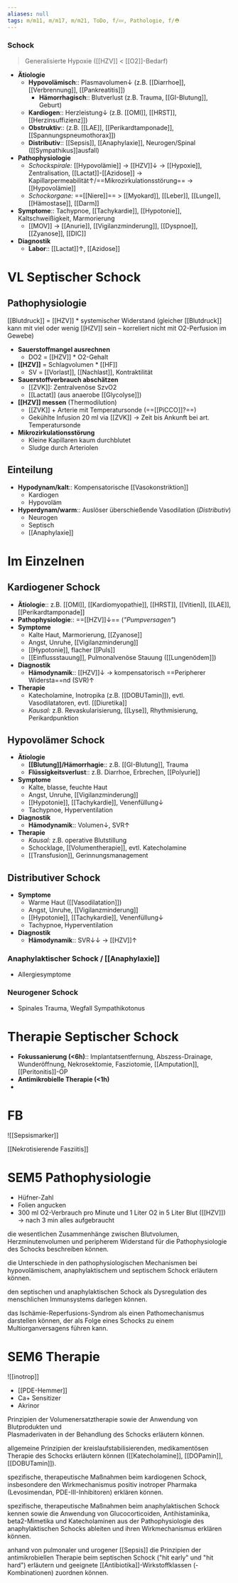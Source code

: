 ```yaml
---
aliases: null
tags: m/m11, m/m17, m/m21, ToDo, f/💤, Pathologie, f/⛑️
---
```

### Schock
> Generalisierte Hypoxie ([[HZV]] < [[O2]]-Bedarf)
- **Ätiologie**
	- **Hypovolämisch**:: Plasmavolumen↓ (z.B. [[Diarrhoe]], [[Verbrennung]], [[Pankreatitis]])
		- **Hämorrhagisch**:: Blutverlust (z.B. Trauma, [[GI-Blutung]], Geburt)
	- **Kardiogen**:: Herzleistung↓ (z.B. [[OMI]], [[HRST]], [[Herzinsuffizienz]])
	- **Obstruktiv**:: (z.B. [[LAE]], [[Perikardtamponade]], [[Spannungspneumothorax]])
	- **Distributiv**:: [[Sepsis]], [[Anaphylaxie]], Neurogen/Spinal ([[Sympathikus]]ausfall)
- **Pathophysiologie**
	- *Schockspirale:* [[Hypovolämie]] → [[HZV]]↓ → [[Hypoxie]], Zentralisation, [[Lactat]]-[[Azidose]] → Kapillarpermeabilität↑/==Mikrozirkulationsstörung== → [[Hypovolämie]]
	- *Schockorgane:* ==[[Niere]]== > [[Myokard]], [[Leber]], [[Lunge]], [[Hämostase]], [[Darm]]
- **Symptome**:: Tachypnoe, [[Tachykardie]], [[Hypotonie]], Kaltschweißigkeit, Marmorierung
	- [[MOV]] → [[Anurie]], [[Vigilanzminderung]], [[Dyspnoe]], [[Zyanose]], [[DIC]]
- **Diagnostik**
	- **Labor**:: [[Lactat]]↑, [[Azidose]]

# VL Septischer Schock
## Pathophysiologie
[[Blutdruck]] = [[HZV]] * systemischer Widerstand
(gleicher [[Blutdruck]] kann mit viel oder wenig [[HZV]] sein – korreliert nicht mit O2-Perfusion im Gewebe)
- **Sauerstoffmangel ausrechnen**
	- DO2 = [[HZV]] * O2-Gehalt
- **[[HZV]]** = Schlagvolumen * [[HF]]
	- SV = [[Vorlast]], [[Nachlast]], Kontraktilität
- **Sauerstoffverbrauch abschätzen**
	- [[ZVK]]: Zentralvenöse SzvO2
	- [[Lactat]] (aus anaerobe [[Glycolyse]])
- **[[HZV]] messen** (Thermodilution)
	- [[ZVK]] + Arterie mit Temperatursonde (==[[PiCCO]]?==)
	- Gekühlte Infusion 20 ml via [[ZVK]] → Zeit bis Ankunft bei art. Temperatursonde
- **Mikrozirkulationsstörung**
	- Kleine Kapillaren kaum durchblutet
	- Sludge durch Arteriolen
## Einteilung
- **Hypodynam/kalt**:: Kompensatorische [[Vasokonstriktion]]
	- Kardiogen
	- Hypovoläm
- **Hyperdynam/warm**:: Auslöser überschießende Vasodilation (*Distributiv*)
	- Neurogen
	- Septisch
	- [[Anaphylaxie]]
# Im Einzelnen
## Kardiogener Schock
- **Ätiologie**:: z.B. [[OMI]], [[Kardiomyopathie]], [[HRST]], [[Vitien]], [[LAE]], [[Perikardtamponade]]
- **Pathophysiologie**:: ==[[HZV]]↓== (*"Pumpversagen"*)
- **Symptome**
	- Kalte Haut, Marmorierung, [[Zyanose]]
	- Angst, Unruhe, [[Vigilanzminderung]]
	- [[Hypotonie]], flacher [[Puls]]
	- [[Einflussstauung]], Pulmonalvenöse Stauung ([[Lungenödem]])
- **Diagnostik**
	- **Hämodynamik**:: [[HZV]]↓ → kompensatorisch ==Peripherer Widersta==nd (SVR)↑
- **Therapie**
	- Katecholamine, Inotropika (z.B. [[DOBUTamin]]), evtl. Vasodilatatoren, evtl. [[Diuretika]]
	- *Kausal:* z.B. Revaskularisierung, [[Lyse]], Rhythmisierung, Perikardpunktion

## Hypovolämer Schock
- **Ätiologie**
	- **[[Blutung]]/Hämorrhagie**:: z.B. [[GI-Blutung]], Trauma
	- **Flüssigkeitsverlust**:: z.B. Diarrhoe, Erbrechen, [[Polyurie]]
- **Symptome**
	- Kalte, blasse, feuchte Haut
	- Angst, Unruhe, [[Vigilanzminderung]]
	- [[Hypotonie]], [[Tachykardie]], Venenfüllung↓ 
	- Tachypnoe, Hyperventilation
- **Diagnostik**
	- **Hämodynamik**:: Volumen↓, SVR↑
- **Therapie**
	- *Kausal:* z.B. operative Blutstillung
	- Schocklage, [[Volumentherapie]], evtl. Katecholamine
	- [[Transfusion]], Gerinnungsmanagement

## Distributiver Schock
- **Symptome**
	- Warme Haut ([[Vasodilatation]])
	- Angst, Unruhe, [[Vigilanzminderung]]
	- [[Hypotonie]], [[Tachykardie]], Venenfüllung↓ 
	- Tachypnoe, Hyperventilation
- **Diagnostik**
	- **Hämodynamik**:: SVR↓↓ → [[HZV]]↑

### Anaphylaktischer Schock / [[Anaphylaxie]]
- Allergiesymptome

### Neurogener Schock
- Spinales Trauma, Wegfall Sympathikotonus

# Therapie Septischer Schock
- **Fokussanierung (<6h)**:: Implantatsentfernung, Abszess-Drainage, Wunderöffnung, Nekrosektomie, Fasziotomie, [[Amputation]], [[Peritonitis]]-OP
- **Antimikrobielle Therapie (<1h)**
- 

# FB
![[Sepsismarker]]

[[Nekrotisierende Fasziitis]]

# SEM5 Pathophysiologie
- Hüfner-Zahl
- Folien angucken
- 300 ml O2-Verbrauch pro Minute und 1 Liter O2 in 5 Liter Blut ([[HZV]]) → nach 3 min alles aufgebraucht

die wesentlichen Zusammenhänge zwischen Blutvolumen, Herzminutenvolumen und peripherem Widerstand für die Pathophysiologie des Schocks beschreiben können.

die Unterschiede in den pathophysiologischen Mechanismen bei hypovolämischem, anaphylaktischem und septischem Schock erläutern können.

den septischen und anaphylaktischen Schock als Dysregulation des menschlichen Immunsystems darlegen können.

das Ischämie-Reperfusions-Syndrom als einen Pathomechanismus darstellen können, der als Folge eines Schocks zu einem Multiorganversagens führen kann.

# SEM6 Therapie
![[inotrop]]

- [[PDE-Hemmer]]
- Ca+ Sensitizer
- Akrinor

Prinzipien der Volumenersatztherapie sowie der Anwendung von Blutprodukten und  
Plasmaderivaten in der Behandlung des Schocks erläutern können.

allgemeine Prinzipien der kreislaufstabilisierenden, medikamentösen Therapie des Schocks erläutern können ([[Katecholamine]], [[DOPamin]], [[DOBUTamin]]).

spezifische, therapeutische Maßnahmen beim kardiogenen Schock, insbesondere den Wirkmechanismus positiv inotroper Pharmaka (Levosimendan, PDE-III-Inhibitoren) erklären können.

spezifische, therapeutische Maßnahmen beim anaphylaktischen Schock kennen sowie die Anwendung von Glucocorticoiden, Antihistaminika, beta2-Mimetika und Katecholaminen aus der Pathophysiologie des anaphylaktischen Schocks ableiten und ihren Wirkmechanismus erklären können.

anhand von pulmonaler und urogener [[Sepsis]] die Prinzipien der antimikrobiellen Therapie beim septischen Schock ("hit early" und "hit hard") erläutern und geeignete [[Antibiotika]]-Wirkstoffklassen (-Kombinationen) zuordnen können.